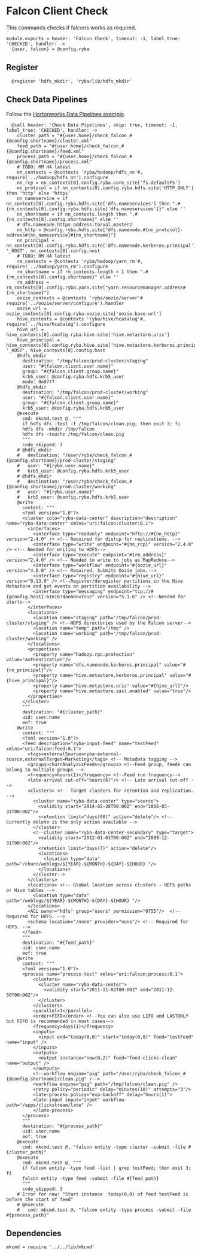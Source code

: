 
# Falcon Client Check

This commands checks if falcons works as required.

    module.exports = header: 'Falcon Check', timeout: -1, label_true: 'CHECKED', handler: ->
      {user, falcon} = @config.ryba

## Register

      @register 'hdfs_mkdir', 'ryba/lib/hdfs_mkdir'

## Check Data Pipelines

Follow the [Hortonworks Data Pipelines example][dpe].

      @call header: 'Check Data Pipelines', skip: true, timeout: -1, label_true: 'CHECKED', handler: ->
        cluster_path = "#{user.home}/check_falcon_#{@config.shortname}/cluster.xml"
        feed_path = "#{user.home}/check_falcon_#{@config.shortname}/feed.xml"
        process_path = "#{user.home}/check_falcon_#{@config.shortname}/process.xml"
        # TODO: RM HA latest
        nn_contexts = @contexts 'ryba/hadoop/hdfs_nn'#, require('../hadoop/hdfs_nn').configure
        nn_rcp = nn_contexts[0].config.ryba.core_site['fs.defaultFS']
        nn_protocol = if nn_contexts[0].config.ryba.hdfs.site['HTTP_ONLY'] then 'http' else 'https'
        nn_nameservice = if nn_contexts[0].config.ryba.hdfs.site['dfs.nameservices'] then ".#{nn_contexts[0].config.ryba.hdfs.site['dfs.nameservices']}" else ''
        nn_shortname = if nn_contexts.length then ".#{nn_contexts[0].config.shortname}" else ''
        # dfs.namenode.https-address.torval.master2
        nn_http = @config.ryba.hdfs.site["dfs.namenode.#{nn_protocol}-address#{nn_nameservice}#{nn_shortname}"] 
        nn_principal = nn_contexts[0].config.ryba.hdfs.site['dfs.namenode.kerberos.principal'].replace '_HOST', nn_contexts[0].config.host
        # TODO: RM HA latest
        rm_contexts = @contexts 'ryba/hadoop/yarn_rm'#, require('../hadoop/yarn_rm').configure
        rm_shortname = if rm_contexts.length > 1 then ".#{rm_contexts[0].config.shortname}" else ''
        rm_address = rm_contexts[0].config.ryba.yarn.site["yarn.resourcemanager.address#{rm_shortname}"]
        oozie_contexts = @contexts 'ryba/oozie/server'# require('../oozie/server/configure').handler
        oozie_url = oozie_contexts[0].config.ryba.oozie.site['oozie.base.url']
        hive_contexts = @contexts 'ryba/hive/hcatalog'#, require('../hive/hcatalog').configure
        hive_url = hive_contexts[0].config.ryba.hive.site['hive.metastore.uris']
        hive_principal = hive_contexts[0].config.ryba.hive.site['hive.metastore.kerberos.principal'].replace '_HOST', hive_contexts[0].config.host
        @hdfs_mkdir
          destination: "/tmp/falcon/prod-cluster/staging"
          user: "#{falcon.client.user.name}"
          group: "#{falcon.client.group.name}"
          krb5_user: @config.ryba.hdfs.krb5_user
          mode: 0o0777
        @hdfs_mkdir
          destination: "/tmp/falcon/prod-cluster/working"
          user: "#{falcon.client.user.name}"
          group: "#{falcon.client.group.name}"
          krb5_user: @config.ryba.hdfs.krb5_user
        @execute
          cmd: mkcmd.test @, """
          if hdfs dfs -test -f /tmp/falcon/clean.pig; then exit 3; fi
          hdfs dfs -mkdir /tmp/falcon
          hdfs dfs -touchz /tmp/falcon/clean.pig
          """
          code_skipped: 3
        # @hdfs_mkdir
        #   destination: "/user/ryba/check_falcon_#{@config.shortname}/prod-cluster/staging"
        #   user: "#{ryba.user.name}"
        #   krb5_user: @config.ryba.hdfs.krb5_user
        # @hdfs_mkdir
        #   destination: "/user/ryba/check_falcon_#{@config.shortname}/prod-cluster/working"
        #   user: "#{ryba.user.name}"
        #   krb5_user: @config.ryba.hdfs.krb5_user
        @write
          content: """
          <?xml version="1.0"?>
          <cluster colo="ryba-data-center" description="description" name="ryba-data-center" xmlns="uri:falcon:cluster:0.1">    
            <interfaces>
              <interface type="readonly" endpoint="hftp://#{nn_http}" version="2.4.0" /> <!-- Required for distcp for replications. -->
              <interface type="write" endpoint="#{nn_rcp}" version="2.4.0" /> <!-- Needed for writing to HDFS-->
              <interface type="execute" endpoint="#{rm_address}" version="2.4.0" /> <!-- Needed to write to jobs as MapReduce-->
              <interface type="workflow" endpoint="#{oozie_url}" version="4.0.0" /> <!-- Required. Submits Oozie jobs.-->
              <interface type="registry" endpoint="#{hive_url}" version="0.13.0" /> <!--Register/deregister partitions in the Hive Metastore and get events on partition availability -->
              <interface type="messaging" endpoint="tcp://#{@config.host}:61616?daemon=true" version="5.1.6" /> <!--Needed for alerts-->
            </interfaces>
            <locations>
              <location name="staging" path="/tmp/falcon/prod-cluster/staging" /> <!--HDFS directories used by the Falcon server-->
              <location name="temp" path="/tmp" />
              <location name="working" path="/tmp/falcon/prod-cluster/working" />
            </locations>
            <properties>
              <property name="hadoop.rpc.protection" value="authentication"/>
              <property name="dfs.namenode.kerberos.principal" value="#{nn_principal}"/>
              <property name="hive.metastore.kerberos.principal" value="#{hive_principal}"/>
              <property name="hive.metastore.uris" value="#{hive_url}"/>
              <property name="hive.metastore.sasl.enabled" value="true"/>
            </properties>
          </cluster>
          """
          destination: "#{cluster_path}"
          uid: user.name
          eof: true
        @write
          content: """
          <?xml version="1.0"?>
          <feed description="ryba-input-feed" name="testFeed" xmlns="uri:falcon:feed:0.1">
            <tags>externalSource=ryba-external-source,externalTarget=Marketing</tags> <!-- Metadata tagging -->
            <groups>churnAnalysisFeeds</groups> <!--Feed group, feeds can belong to multiple groups -->
            <frequency>hours(1)</frequency> <!--Feed run frequency-->  
            <late-arrival cut-off="hours(6)"/> <!-- Late arrival cut-off -->
            <clusters> <!-- Target clusters for retention and replication. -->
              <cluster name="ryba-data-center" type="source">
                <validity start="2014-02-28T00:00Z" end="2016-03-31T00:00Z"/>
                <retention limit="days(90)" action="delete"/> <!--Currently delete is the only action available -->
              </cluster>
              <!--cluster name="ryba-data-center-secondary" type="target">
                <validity start="2012-01-01T00:00Z" end="2099-12-31T00:00Z"/>
                <retention limit="days(7)" action="delete"/>
                <locations>
                  <location type="data" path="/churn/weblogs/${YEAR}-${MONTH}-${DAY}-${HOUR} "/>
                </locations>
              </cluster-->
            </clusters>
            <locations> <!-- Global location across clusters - HDFS paths or Hive tables -->
              <location type="data" path="/weblogs/${YEAR}-${MONTH}-${DAY}-${HOUR} "/>
            </locations>
            <ACL owner="hdfs" group="users" permission="0755"/>  <!-- Required for HDFS. -->
            <schema location="/none" provider="none"/> <!-- Required for HDFS. -->
          </feed>
          """
          destination: "#{feed_path}"
          uid: user.name
          eof: true
        @write
          content: """
          <?xml version="1.0"?>
          <process name="process-test" xmlns="uri:falcon:process:0.1">
              <clusters>
                <cluster name="ryba-data-center">
                  <validity start="2011-11-02T00:00Z" end="2011-12-30T00:00Z"/>
                </cluster>
              </clusters>
              <parallel>1</parallel>
              <order>FIFO</order> <!--You can also use LIFO and LASTONLY but FIFO is recommended in most cases--> 
              <frequency>days(1)</frequency> 
              <inputs>
                <input end="today(0,0)" start="today(0,0)" feed="testFeed" name="input" />
              </inputs>
              <outputs>
                <output instance="now(0,2)" feed="feed-clicks-clean" name="output" />
              </outputs>
              <!--workflow engine="pig" path="/user/ryba/check_falcon_#{@config.shortname}/clean.pig" /-->
              <workflow engine="pig" path="/tmp/falcon/clean.pig" />
              <retry policy="periodic" delay="minutes(10)" attempts="3"/>
              <late-process policy="exp-backoff" delay="hours(1)">
              <late-input input="input" workflow-path="/apps/clickstream/late" />
              </late-process>
          </process>
          """
          destination: "#{process_path}"
          uid: user.name
          eof: true
        @execute
          cmd: mkcmd.test @, "falcon entity -type cluster -submit -file #{cluster_path}"
        @execute
          cmd: mkcmd.test @, """
          if falcon entity -type feed -list | grep testFeed; then exit 3; fi
          falcon entity -type feed -submit -file #{feed_path}
          """
          code_skipped: 3
        # Error for now: "Start instance  today(0,0) of feed testFeed is before the start of feed"
        # @execute
        #   cmd: mkcmd.test @, "falcon entity -type process -submit -file #{process_path}"

## Dependencies

    mkcmd = require '../../lib/mkcmd'

[dpe]: http://docs.hortonworks.com/HDPDocuments/HDP2/HDP-2.1.3/bk_falcon/content/ch_falcon_data_pipelines.html
